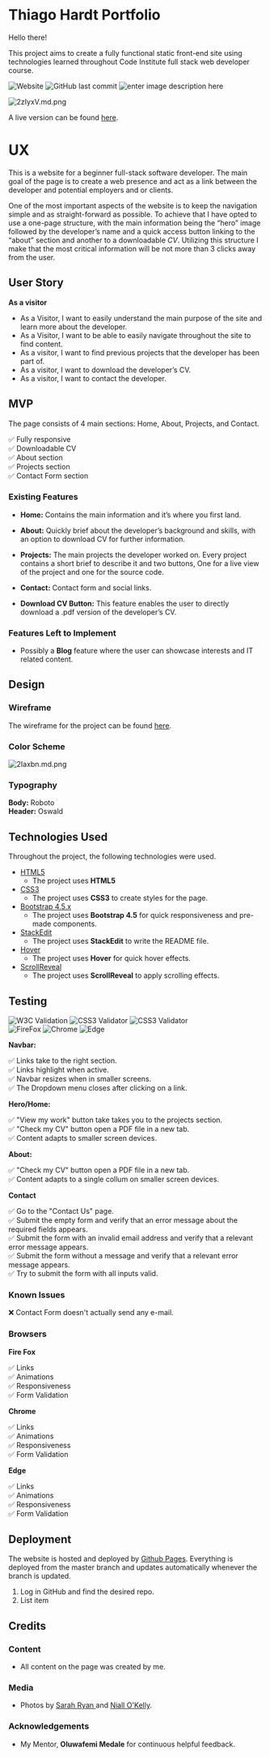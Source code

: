 # Thiago Hardt Portfolio

Hello there!

This project aims to create a fully functional static front-end site using technologies learned throughout Code Institute full stack web developer course.

![Website](https://img.shields.io/website?style=for-the-badge&url=https%3A%2F%2Fthiagohardt.github.io%2Fthiago-hardt-portfolio%2F) ![GitHub last commit](https://img.shields.io/github/last-commit/thiagohardt/thiago-hardt-portfolio?style=for-the-badge) ![enter image description here](https://img.shields.io/github/languages/count/thiagohardt/thiago-hardt-portfolio?style=for-the-badge)
 
![2zIyxV.md.png](https://iili.io/2zIyxV.md.png)

A live version can be found [here](https://thiagohardt.github.io/thiago-hardt-portfolio/).

# UX

This is a website for a beginner full-stack software developer.
The main goal of the page is to create a web presence and act as a link between the developer and potential employers and or clients.

One of the most important aspects of the website is to keep the navigation simple and as straight-forward as possible. To achieve that I have opted to use a one-page structure, with the main information being the “hero” image followed by the developer’s name and a quick access button linking to the “about” section and another to a downloadable _CV_. Utilizing this structure I make that the most critical information will be not more than 3 clicks away from the user.

## User Story

 **As a visitor**
 - As a Visitor, I want to easily understand the main purpose of the site and learn more about the developer.
 -  As a Visitor, I want to be able to easily navigate throughout the site to find content. 
 - As a visitor, I want to find previous projects that the developer has been part of. 
 - As a visitor, I want to download the developer’s CV. 
 - As a visitor, I want to contact the developer.


## MVP
The page consists of 4 main sections: Home, About, Projects, and Contact.
  

:white_check_mark: Fully responsive<br>
:white_check_mark: Downloadable CV <br>
:white_check_mark: About section <br>
:white_check_mark: Projects section <br>
:white_check_mark: Contact Form section<br>

### Existing Features

- **Home:**
Contains the main information and it’s where you first land.

- **About:**
Quickly brief about the developer’s background and skills, with an option to download CV for further information.

- **Projects:**
The main projects the developer worked on. Every project contains a short brief to describe it and two buttons, One for a live view of the project and one for the source code.

- **Contact:**
Contact form and social links.
- **Download CV Button:** This feature enables the user to directly download a .pdf version of the developer’s CV.

### Features Left to Implement

- Possibly a **Blog** feature where the user can showcase interests and IT related content.

## Design

### Wireframe
The wireframe for the project can be found [here](https://www.figma.com/file/IaVtu8YZM7oZCzBSSpasxd/personal-portfolio-wirerame?node-id=11:287).

### Color Scheme
![2Iaxbn.md.png](https://iili.io/2Iaxbn.md.png)

### Typography

**Body:** Roboto<br>
**Header:** Oswald


## Technologies Used

Throughout the project, the following technologies were used.

- [HTML5](https://developer.mozilla.org/en-US/docs/Web/Guide/HTML/HTML5)
  - The project uses **HTML5**
- [CSS3](https://developer.mozilla.org/en-US/docs/Archive/CSS3)
  - The project uses **CSS3** to create styles for the page.
- [Bootstrap 4.5.x](https://getbootstrap.com/)
  - The project uses **Bootstrap 4.5** for quick responsiveness and pre-made components.
- [StackEdit](https://stackedit.io/)
  - The project uses **StackEdit** to write the README file.
- [Hover](https://ianlunn.github.io/Hover/)
  - The project uses **Hover** for quick hover effects.
 - [ScrollReveal](https://scrollrevealjs.org/)
   - The project uses **ScrollReveal** to apply scrolling effects.

## Testing

![W3C Validation](https://img.shields.io/w3c-validation/html?style=for-the-badge&targetUrl=https%3A%2F%2Fthiagohardt.github.io%2Fthiago-hardt-portfolio%2F) ![CSS3 Validator](https://img.shields.io/badge/CSS3-validated-success?style=for-the-badge) ![CSS3 Validator](https://img.shields.io/badge/TEsts-passed-success?style=for-the-badge)<br> 
![FireFox](https://img.shields.io/badge/firefox-passed-success?style=for-the-badge) ![Chrome](https://img.shields.io/badge/Chrome-passed-success?style=for-the-badge) ![Edge](https://img.shields.io/badge/edge-passed-success?style=for-the-badge)


**Navbar:**

   :white_check_mark:  Links take to the right section.<br>
   :white_check_mark:  Links highlight when active.<br>
   :white_check_mark:  Navbar resizes when in smaller screens.<br>
   :white_check_mark: The Dropdown menu closes after clicking on a link.<br>
    
**Hero/Home:**

   :white_check_mark:  "View my work" button take takes you to the projects section.<br>
    :white_check_mark:  "Check my CV" button open a PDF file in a new tab.<br>
    :white_check_mark:  Content adapts to smaller screen devices.<br>
    
 **About:**
 
   :white_check_mark:  "Check my CV" button open a PDF file in a new tab.<br>
   :white_check_mark:  Content adapts to a single collum on smaller screen devices.<br>
    
**Contact**

   :white_check_mark:  Go to the "Contact Us" page.<br>
   :white_check_mark:  Submit the empty form and verify that an error message about the required fields appears.<br>
   :white_check_mark:  Submit the form with an invalid email address and verify that a relevant error message appears.<br>
   :white_check_mark:  Submit the form without a message and verify that a relevant error message appears.<br>
   :white_check_mark: Try to submit the form with all inputs valid.<br>


### Known Issues

:x: Contact Form doesn't actually send any e-mail. 

### Browsers

**Fire Fox**

 :white_check_mark: Links <br>
 :white_check_mark: Animations<br>
 :white_check_mark: Responsiveness<br>
 :white_check_mark: Form Validation<br>

**Chrome**

 :white_check_mark: Links <br>
 :white_check_mark: Animations<br>
 :white_check_mark: Responsiveness<br>
 :white_check_mark: Form Validation<br>

**Edge**

 :white_check_mark: Links <br>
 :white_check_mark: Animations<br>
 :white_check_mark: Responsiveness<br>
 :white_check_mark: Form Validation<br>
 

## Deployment

The website is hosted and deployed by [Github Pages](https://pages.github.com/).
Everything is deployed from the master branch and updates automatically whenever the branch is updated.

 1. Log in GitHub and find the desired repo.
 2. List item

## Credits

### Content

- All content on the page was created by me. 

### Media

- Photos by [Sarah Ryan ](https://www.sarahryanphoto.com/?fbclid=IwAR3730d96HQXLyUQcNkw34EYJ9-y29WRntj8SY_hU9366dvhbUaDK2_jgeo) and [Niall O'Kelly](https://niallokelly.com/?fbclid=IwAR3730d96HQXLyUQcNkw34EYJ9-y29WRntj8SY_hU9366dvhbUaDK2_jgeo).
### Acknowledgements

-   My Mentor, **Oluwafemi Medale** for continuous helpful feedback.



<!--stackedit_data:
eyJoaXN0b3J5IjpbLTQ4ODY2MzU5MCwxMTg5NDMzMzMzLC0xMj
k3Nzc5MTI5LDE2NjU0NDg2NDEsMTE0ODA2MjMxNiwtOTI2ODU3
MTI5LC0xNDk3OTg5NDQyLC0xNjE5MzQ4OTMwLDIwOTA5NjI2NT
gsLTE1OTc4NTM0NDMsMTY1NDk5MDc1NCwxMjIzNTk2NTE1LC00
ODc5NDUzNjUsMTEzMjAwNTU4OSwtMTM4MjM5NTUzNywtODk2MT
Q2NTEsLTIwNDE1NjM2MTcsLTk1MjAxMjE4LDY4ODg3MTk4Niwt
MjAzNTY4NzY3MV19
-->
